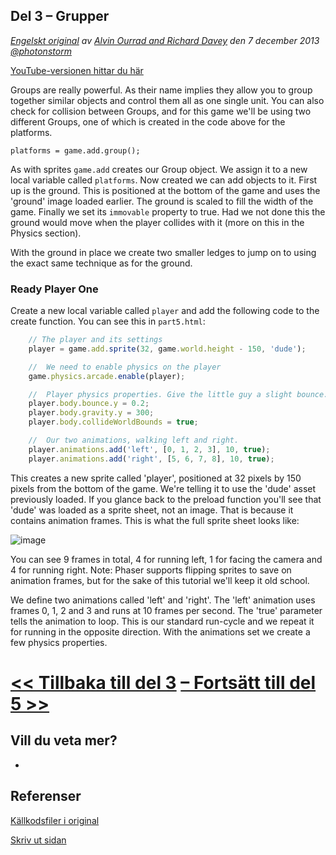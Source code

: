 ## Del 3 &ndash; Grupper

*[Engelskt original](http://phaser.io/tutorials/making-your-first-phaser-game/index) av [Alvin Ourrad and Richard Davey](https://twitter.com/photonstorm) den 7 december 2013   [@photonstorm](https://twitter.com/photonstorm)*

[YouTube-versionen hittar du här](http://youtube.com)

Groups are really powerful. As their name implies they allow you to group together similar objects and control them all as one single unit. You can also check for collision between Groups, and for this game we'll be using two different Groups, one of which is created in the code above for the platforms.

`platforms = game.add.group();`

As with sprites `game.add` creates our Group object. We assign it to a new local variable called `platforms`. Now created we can add objects to it. First up is the ground. This is positioned at the bottom of the game and uses the 'ground' image loaded earlier. The ground is scaled to fill the width of the game. Finally we set its `immovable` property to true. Had we not done this the ground would move when the player collides with it (more on this in the Physics section).

With the ground in place we create two smaller ledges to jump on to using the exact same technique as for the ground.

### Ready Player One

Create a new local variable called `player` and add the following code to the create function. You can see this in `part5.html`:

```javascript
    // The player and its settings
    player = game.add.sprite(32, game.world.height - 150, 'dude');

    //  We need to enable physics on the player
    game.physics.arcade.enable(player);

    //  Player physics properties. Give the little guy a slight bounce.
    player.body.bounce.y = 0.2;
    player.body.gravity.y = 300;
    player.body.collideWorldBounds = true;

    //  Our two animations, walking left and right.
    player.animations.add('left', [0, 1, 2, 3], 10, true);
    player.animations.add('right', [5, 6, 7, 8], 10, true);
```

This creates a new sprite called 'player', positioned at 32 pixels by 150 pixels from the bottom of the game. We're telling it to use the 'dude' asset previously loaded. If you glance back to the preload function you'll see that 'dude' was loaded as a sprite sheet, not an image. That is because it contains animation frames. This is what the full sprite sheet looks like:

![image](http://phaser.io/content/tutorials/making-your-first-phaser-game/dude.png)

You can see 9 frames in total, 4 for running left, 1 for facing the camera and 4 for running right. Note: Phaser supports flipping sprites to save on animation frames, but for the sake of this tutorial we'll keep it old school.

We define two animations called 'left' and 'right'. The 'left' animation uses frames 0, 1, 2 and 3 and runs at 10 frames per second. The 'true' parameter tells the animation to loop. This is our standard run-cycle and we repeat it for running in the opposite direction. With the animations set we create a few physics properties.

# [<< Tillbaka till del 3](part3.md) [&ndash; Fortsätt till del 5 >>](part5.md)

## Vill du veta mer?
* 

## Referenser
[Källkodsfiler i original](https://github.com/photonstorm/phaser/raw/master/resources/tutorials/02%20Making%20your%20first%20game/phaser_tutorial_02.zip)

[Skriv ut sidan](https://gitprint.com/coderdojolund/phaser-tutorials/blob/master/making-your-first-phaser-game/part3.md)

